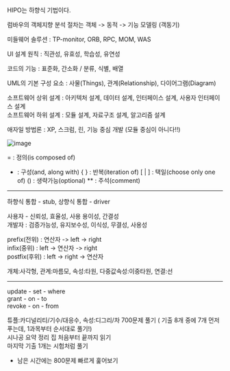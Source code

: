 HIPO는 하향식 기법이다.  

럼바우의 객체지향 분석 절차는 객체 -> 동적 -> 기능 모델링 (객동기)  

미들웨어 솔루션 : TP-monitor, ORB, RPC, MOM, WAS

UI 설계 원칙 : 직관성, 유효성, 학습성, 유연성  

코드의 기능 : 표준화, 간소화 / 분류, 식별, 배열  

UML의 기본 구성 요소 : 사물(Things), 관계(Relationship), 다이어그램(Diagram)  

소프트웨어 상위 설계 : 아키텍처 설계, 데이터 설계, 인터페이스 설계, 사용자 인터페이스 설계  
소프트웨어 하위 설계 : 모듈 설계, 자료구조 설계, 알고리즘 설계  

애자일 방법론 : XP, 스크럼, 린, 기능 중심 개발 (모듈 중심이 아니다!!)  

![image](https://user-images.githubusercontent.com/120306359/222881574-32729602-249f-4e08-9a75-55947735caf6.png)


= : 정의(is composed of)
+ : 구성(and, along with)
{ } : 반복(iteration of)
[ | ] : 택일(choose only one of)
() : 생략가능(optional)
** : 주석(comment)
***

하향식 통합 - stub, 상향식 통합 - driver  

사용자 - 신뢰성, 효율성, 사용 용이성, 간결성  
개발자 : 검증가능성, 유지보수성, 이식성, 무결성, 사용성  

prefix(전위) : 연산자 -> left -> right  
infix(중위) : left -> 연산자 -> right  
postfix(후위) : left -> right -> 연산자  

개체:사각형, 관계:마름모, 속성:타원, 다중값속성:이중타원, 연결:선  
***
update - set - where  
grant - on - to  
revoke - on - from  

튜플:카디널리티/기수/대응수, 속성:디그리/차
700문제 풀기 ( 기출 8개 중에 7개 먼저 푸는데, 1과목부터 순서대로 풀기!)  
시나공 요약 정리 집 처음부터 끝까지 읽기  
마지막 기출 1개는 시험처럼 풀기  
+ 남은 시간에는 800문제 빠르게 훑어보기

